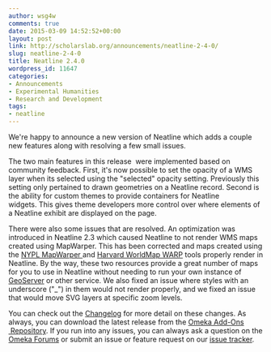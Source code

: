 ```yaml
---
author: wsg4w
comments: true
date: 2015-03-09 14:52:52+00:00
layout: post
link: http://scholarslab.org/announcements/neatline-2-4-0/
slug: neatline-2-4-0
title: Neatline 2.4.0
wordpress_id: 11647
categories:
- Announcements
- Experimental Humanities
- Research and Development
tags:
- neatline
---
```


We're happy to announce a new version of Neatline which adds a couple new features along with resolving a few small issues.

The two main features in this release  were implemented based on community feedback. First, it's now possible to set the opacity of a WMS layer when its selected using the "selected" opacity setting. Previously this setting only pertained to drawn geometries on a Neatline record. Second is the ability for custom themes to provide containers for Neatline widgets. This gives theme developers more control over where elements of a Neatline exhibit are displayed on the page.

There were also some issues that are resolved. An optimization was introduced in Neatline 2.3 which caused Neatline to not render WMS maps created using MapWarper. This has been corrected and maps created using the [NYPL MapWarper ](http://maps.nypl.org/warper/)and [Harvard WorldMap WARP](http://warp.worldmap.harvard.edu/) tools properly render in Neatline. By the way, these two resources provide a great number of maps for you to use in Neatline without needing to run your own instance of [GeoServer](http://geoserver.org/) or other service. We also fixed an issue where styles with an underscore ("_") in them would not render properly, and we fixed an issue that would move SVG layers at specific zoom levels.

You can check out the [Changelog](https://github.com/scholarslab/Neatline/blob/master/CHANGELOG.md) for more detail on these changes. As always, you can download the latest release from the [Omeka Add-Ons  Repository](http://omeka.org/add-ons/plugins/neatline/). If you run into any issues, you can always ask a question on the [Omeka Forums](http://omeka.org/forums/) or submit an issue or feature request on our [issue tracker](https://github.com/scholarslab/Neatline/issues).

